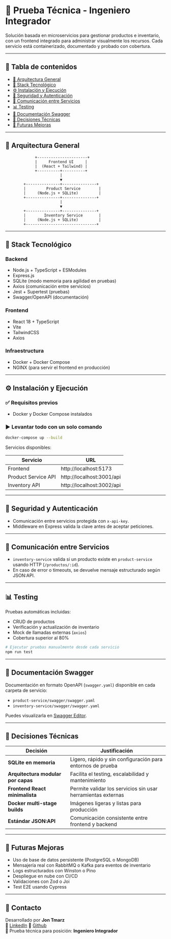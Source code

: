 # 🧩 Prueba Técnica - Ingeniero Integrador

Solución basada en microservicios para gestionar productos e inventario, con un frontend integrado para administrar visualmente los recursos. Cada servicio está containerizado, documentado y probado con cobertura.

---

## 📌 Tabla de contenidos

- [🧠 Arquitectura General](#arquitectura-general)
- [🧰 Stack Tecnológico](#stack-tecnológico)
- [⚙️ Instalación y Ejecución](#instalación-y-ejecución)
- [🔐 Seguridad y Autenticación](#seguridad-y-autenticación)
- [🔁 Comunicación entre Servicios](#comunicación-entre-servicios)
- [📊 Testing](#testing)
- [📘 Documentación Swagger](#documentación-swagger)
- [🧱 Decisiones Técnicas](#decisiones-técnicas)
- [🧭 Futuras Mejoras](#futuras-mejoras)

---

## 🧠 Arquitectura General

```
             +----------------------+
             |     Frontend UI     |
             |  (React + Tailwind) |
             +----------+----------+
                        |
                        ▼
        +---------------+---------------+
        |         Product Service        |
        |     (Node.js + SQLite)         |
        +---------------+---------------+
                        |
                        ▼
        +---------------+---------------+
        |        Inventory Service       |
        |     (Node.js + SQLite)         |
        +-------------------------------+
```

---

## 🧰 Stack Tecnológico

### Backend
- Node.js + TypeScript + ESModules
- Express.js
- SQLite (modo memoria para agilidad en pruebas)
- Axios (comunicación entre servicios)
- Jest + Supertest (pruebas)
- Swagger/OpenAPI (documentación)

### Frontend
- React 18 + TypeScript
- Vite
- TailwindCSS
- Axios

### Infraestructura
- Docker + Docker Compose
- NGINX (para servir el frontend en producción)

---

## ⚙️ Instalación y Ejecución

### ✅ Requisitos previos

- Docker y Docker Compose instalados

### ▶️ Levantar todo con un solo comando

```bash
docker-compose up --build
```

Servicios disponibles:

| Servicio            | URL                           |
|---------------------|-------------------------------|
| Frontend            | http://localhost:5173         |
| Product Service API | http://localhost:3001/api     |
| Inventory API       | http://localhost:3002/api     |

---

## 🔐 Seguridad y Autenticación

- Comunicación entre servicios protegida con `x-api-key`.
- Middleware en Express valida la clave antes de aceptar peticiones.

---

## 🔁 Comunicación entre Servicios

- `inventory-service` valida si un producto existe en `product-service` usando HTTP (`/productos/:id`).
- En caso de error o timeouts, se devuelve mensaje estructurado según JSON:API.

---

## 📊 Testing

Pruebas automáticas incluidas:

- CRUD de productos
- Verificación y actualización de inventario
- Mock de llamadas externas (`axios`)
- Cobertura superior al 80%

```bash
# Ejecutar pruebas manualmente desde cada servicio
npm run test
```

---

## 📘 Documentación Swagger

Documentación en formato OpenAPI (`swagger.yaml`) disponible en cada carpeta de servicio:

- `product-service/swagger/swagger.yaml`
- `inventory-service/swagger/swagger.yaml`

Puedes visualizarla en [Swagger Editor](https://editor.swagger.io/).

---

## 🧱 Decisiones Técnicas

| Decisión                              | Justificación                                                |
|---------------------------------------|---------------------------------------------------------------|
| **SQLite en memoria**                 | Ligero, rápido y sin configuración para entornos de prueba    |
| **Arquitectura modular por capas**    | Facilita el testing, escalabilidad y mantenimiento            |
| **Frontend React minimalista**        | Permite validar los servicios sin usar herramientas externas  |
| **Docker multi-stage builds**         | Imágenes ligeras y listas para producción                     |
| **Estándar JSON:API**                 | Comunicación consistente entre frontend y backend             |

---

## 🧭 Futuras Mejoras

- Uso de base de datos persistente (PostgreSQL o MongoDB)
- Mensajería real con RabbitMQ o Kafka para eventos de inventario
- Logs estructurados con Winston o Pino
- Despliegue en nube con CI/CD
- Validaciones con Zod o Joi
- Test E2E usando Cypress

---

## 📩 Contacto

Desarrollado por **Jon Tmarz**  
📌 [LinkedIn](https://www.linkedin.com/in/john-tmarz/)
📌 [Github](https://jontmarz.com)  
🧠 Prueba técnica para posición: **Ingeniero Integrador**

